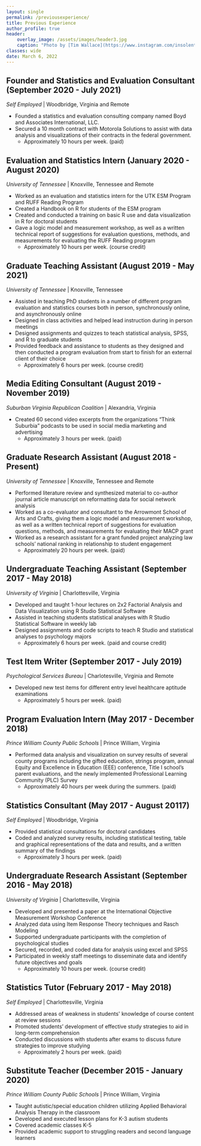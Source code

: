 ```yaml
---
layout: single
permalink: /previousexperience/
title: Previous Experience
author_profile: true
header:
    overlay_image: /assets/images/header3.jpg
    caption: "Photo by [Tim Wallace](https://www.instagram.com/insolentprodigy/)"
classes: wide
date: March 6, 2022
---
```


## Founder and Statistics and Evaluation Consultant (September 2020 - July 2021) 
*Self Employed* \| Woodbridge, Virginia and Remote
-	Founded a statistics and evaluation consulting company named Boyd and Associates International, LLC. 
-	Secured a 10 month contract with Motorola Solutions to assist with data analysis and visualizations of their contracts in the federal government.
    -	Approximately 10 hours per week. (paid)

## Evaluation and Statistics Intern (January 2020 - August 2020) 
*University of Tennessee* \| Knoxville, Tennessee and Remote
-	Worked as an evaluation and statistics intern for the UTK ESM Program and RUFF Reading Program 
-	Created a Handbook on R for students of the ESM program
-	Created and conducted a training on basic R use and data visualization in R for doctoral students
-	Gave a logic model and measurement workshop, as well as a written technical report of suggestions for evaluation questions, methods, and measurements for evaluating the RUFF Reading program
    -	Approximately 10 hours per week. (course credit)

## Graduate Teaching Assistant (August 2019 - May 2021) 
*University of Tennessee* \| Knoxville, Tennessee
-	Assisted in teaching PhD students in a number of different program evaluation and statistics courses both in person, synchronously online, and asynchronously online
-	Designed in class activities and helped lead instruction during in person meetings 
-	Designed assignments and quizzes to teach statistical analysis, SPSS, and R to graduate students
-	Provided feedback and assistance to students as they designed and then conducted a program evaluation from start to finish for an external client of their choice
    -	Approximately 6 hours per week. (course credit)

## Media Editing Consultant (August 2019 - November 2019) 
*Suburban Virginia Republican Coalition* \| Alexandria, Virginia
-	Created 60 second video excerpts from the organizations “Think Suburbia” podcasts to be used in social media marketing and advertising
    -	Approximately 3 hours per week. (paid)

## Graduate Research Assistant (August 2018 - Present) 
*University of Tennessee* \| Knoxville, Tennessee and Remote
-	Performed literature review and synthesized material to co-author journal article manuscript on reformatting data for social network analysis
-	Worked as a co-evaluator and consultant to the Arrowmont School of Arts and Crafts, giving them a logic model and measurement workshop, as well as a written technical report of suggestions for evaluation questions, methods, and measurements for evaluating their MACP grant
-	Worked as a research assistant for a grant funded project analyzing law schools’ national ranking in relationship to student engagement
    -	Approximately 20 hours per week. (paid)

## Undergraduate Teaching Assistant (September 2017 - May 2018) 
*University of Virginia* \| Charlottesville, Virginia
-	Developed and taught 1-hour lectures on 2x2 Factorial Analysis and Data Visualization using R Studio Statistical Software 
-	Assisted in teaching students statistical analyses with R Studio Statistical Software in weekly lab
-	Designed assignments and code scripts to teach R Studio and statistical analyses to psychology majors
    -	Approximately 6 hours per week. (paid and course credit)

## Test Item Writer (September 2017 - July 2019) 
*Psychological Services Bureau* \| Charlotesville, Virginia and Remote
-	Developed new test items for different entry level healthcare aptitude examinations
    -	Approximately 5 hours per week. (paid)

## Program Evaluation Intern (May 2017 - December 2018) 
*Prince William County Public Schools* \| Prince William, Virginia
-	Performed data analysis and visualization on survey results of several county programs including the gifted education, strings program, annual Equity and Excellence in Education (EEE) conference, Title I school’s parent evaluations, and the newly implemented Professional Learning Community (PLC) Survey
	-	Approximately 40 hours per week during the summers. (paid)

## Statistics Consultant (May 2017 - August 20117) 
*Self Employed* \| Woodbridge, Virginia
-	Provided statistical consultations for doctoral candidates 
-	Coded and analyzed survey results, including statistical testing, table and graphical representations of the data and results, and a written summary of the findings
    -	Approximately 3 hours per week. (paid)

## Undergraduate Research Assistant (September 2016 - May 2018) 
*University of Virginia* \| Charlottesville, Virginia
-	Developed and presented a paper at the International Objective Measurement Workshop Conference 
-	Analyzed data using Item Response Theory techniques and Rasch Modeling
-	Supported undergraduate participants with the completion of psychological studies 
-	Secured, recorded, and coded data for analysis using excel and SPSS
-	Participated in weekly staff meetings to disseminate data and identify future objectives and goals
    -	Approximately 10 hours per week. (course credit)

## Statistics Tutor (February 2017 - May 2018)
*Self Employed* \| Charlottesville, Virginia
-	Addressed areas of weakness in students' knowledge of course content at review sessions 
-	Promoted students’ development of effective study strategies to aid in long-term comprehension
-	Conducted discussions with students after exams to discuss future strategies to improve studying
    -	Approximately 2 hours per week. (paid)

## Substitute Teacher (December 2015 - January 2020)
*Prince William County Public Schools* \| Prince William, Virginia
-	Taught autistic/special education children utilizing Applied Behavioral Analysis Therapy in the classroom 
-	Developed and executed lesson plans for K-3 autism students 
-	Covered academic classes K-5
-	Provided academic support to struggling readers and second language learners
